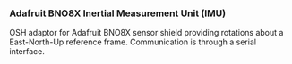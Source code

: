 ### Adafruit BNO8X Inertial Measurement Unit (IMU)

OSH adaptor for Adafruit BNO8X sensor shield providing rotations about a East-North-Up reference frame. Communication is through a serial interface.
